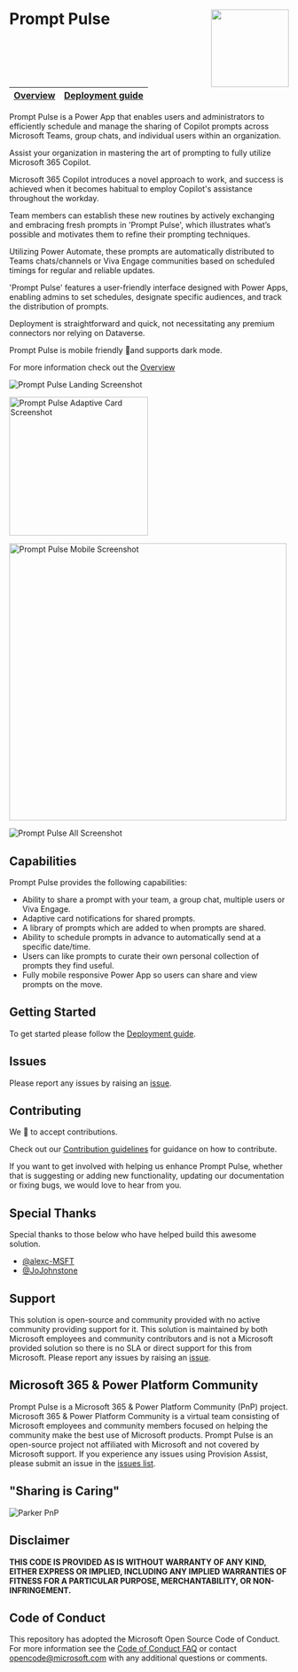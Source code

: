 # Prompt Pulse <img align="right" width="140" height="140" src="https://github.com/pnp/prompt-pulse/blob/main/Documentation/Images/prompt-pulse-logo.png"> 

| [Overview](/Documentation/Overview.md) | [Deployment guide](/Documentation/Deployment-guide.md)
| ---- | ---- 

Prompt Pulse is a Power App that enables users and administrators to efficiently schedule and manage the sharing of Copilot prompts across Microsoft Teams, group chats, and individual users within an organization.

Assist your organization in mastering the art of prompting to fully utilize Microsoft 365 Copilot.

Microsoft 365 Copilot introduces a novel approach to work, and success is achieved when it becomes habitual to employ Copilot's assistance throughout the workday.
 
Team members can establish these new routines by actively exchanging and embracing fresh prompts in 'Prompt Pulse', which illustrates what’s possible and motivates them to refine their prompting techniques.
 
Utilizing Power Automate, these prompts are automatically distributed to Teams chats/channels or Viva Engage communities based on scheduled timings for regular and reliable updates.

'Prompt Pulse' features a user-friendly interface designed with Power Apps, enabling admins to set schedules, designate specific audiences, and track the distribution of prompts.
 
Deployment is straightforward and quick, not necessitating any premium connectors nor relying on Dataverse. 

Prompt Pulse is mobile friendly 📱and supports dark mode.

For more information check out the [Overview](Documentation/Overview.md)

<img src="https://github.com/pnp/prompt-pulse/blob/main/Documentation/Images/prompt-pulse-landing-screenshot.png?raw=true" alt="Prompt Pulse Landing Screenshot"><br/>

<img src="https://github.com/pnp/prompt-pulse/blob/main/Documentation/Images/prompt-pulse-adaptivecard.png?raw=true" height="250" alt="Prompt Pulse Adaptive Card Screenshot"><br/>

<img src="https://github.com/pnp/prompt-pulse/blob/main/Documentation/Images/prompt-pulse-mobile-screenshot.png?raw=true" height="500" alt="Prompt Pulse Mobile Screenshot"><br/>

<img src="https://github.com/pnp/prompt-pulse/blob/main/Documentation/Images/prompt-pulse-all-screenshot.png?raw=true" alt="Prompt Pulse All Screenshot"><br/>


## Capabilities

Prompt Pulse provides the following capabilities:

- Ability to share a prompt with your team, a group chat, multiple users or Viva Engage.
- Adaptive card notifications for shared prompts.
- A library of prompts which are added to when prompts are shared.
- Ability to schedule prompts in advance to automatically send at a specific date/time.
- Users can like prompts to curate their own personal collection of prompts they find useful.
- Fully mobile responsive Power App so users can share and view prompts on the move.

## Getting Started

To get started please follow the [Deployment guide](Documentation/Deployment-guide.md). 

## Issues

Please report any issues by raising an [issue](https://github.com/pnp/prompt-pulse/issues/new/choose).

## Contributing

We 💖 to accept contributions.

Check out our [Contribution guidelines](/CONTRIBUTING.md) for guidance on how to contribute. 

If you want to get involved with helping us enhance Prompt Pulse, whether that is suggesting or adding new functionality, updating our documentation or fixing bugs, we would love to hear from you.

## Special Thanks

Special thanks to those below who have helped build this awesome solution.

- [@alexc-MSFT](https://github.com/alexc-MSFT)
- [@JoJohnstone](https://github.com/JoJohnstone)

## Support

This solution is open-source and community provided with no active community providing support for it. This solution is maintained by both Microsoft employees and community contributors and is not a Microsoft provided solution so there is no SLA or direct support for this from Microsoft. Please report any issues by raising an [issue](https://github.com/pnp/prompt-pulse/issues/new/choose).

## Microsoft 365 & Power Platform Community

Prompt Pulse is a Microsoft 365 & Power Platform Community (PnP) project. Microsoft 365 & Power Platform Community is a virtual team consisting of Microsoft employees and community members focused on helping the community make the best use of Microsoft products. Prompt Pulse is an open-source project not affiliated with Microsoft and not covered by Microsoft support. If you experience any issues using Provision Assist, please submit an issue in the [issues list](https://github.com/pnp/prompt-pulse/issues).

## "Sharing is Caring"

![Parker PnP](./Documentation/Images/parker-pnp.png)

## Disclaimer

**THIS CODE IS PROVIDED AS IS WITHOUT WARRANTY OF ANY KIND, EITHER EXPRESS OR IMPLIED, INCLUDING ANY IMPLIED WARRANTIES OF FITNESS FOR A PARTICULAR PURPOSE, MERCHANTABILITY, OR NON-INFRINGEMENT.**

## Code of Conduct

This repository has adopted the Microsoft Open Source Code of Conduct. For more information see the [Code of Conduct FAQ](https://opensource.microsoft.com/codeofconduct/faq/) or contact opencode@microsoft.com with any additional questions or comments.

